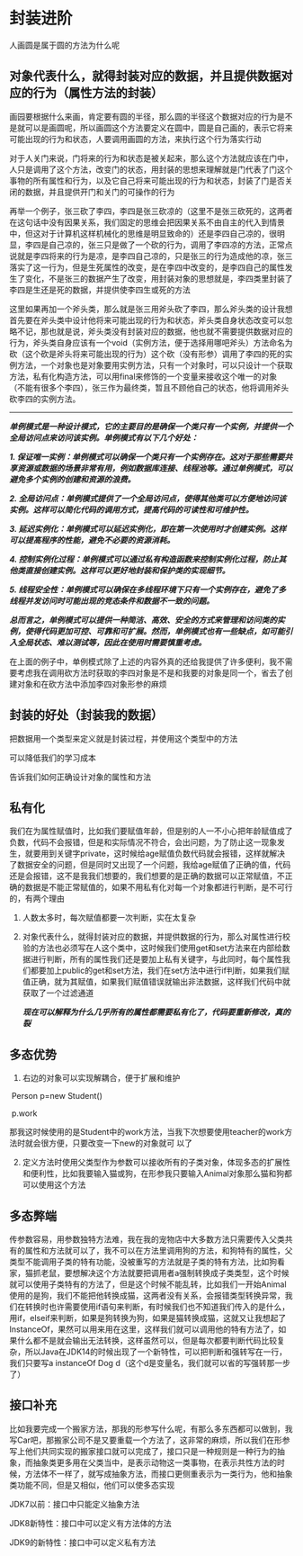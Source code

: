 # 封装进阶

人画圆是属于圆的方法为什么呢

## 对象代表什么，就得封装对应的数据，并且提供数据对应的行为（属性方法的封装）

画园要根据什么来画，肯定要有圆的半径，那么圆的半径这个数据对应的行为是不是就可以是画圆呢，所以画圆这个方法要定义在圆中，圆是自己画的，表示它将来可能出现的行为和状态，人要调用画圆的方法，来执行这个行为落实行动

对于人关门来说，门将来的行为和状态是被关起来，那么这个方法就应该在门中，人只是调用了这个方法，改变门的状态，用封装的思想来理解就是门代表了门这个事物的所有属性和行为，以及它自己将来可能出现的行为和状态，封装了门是否关闭的数据，并且提供开门和关门的可操作的行为

再举一个例子，张三砍了李四，李四是张三砍凉的（这里不是张三砍死的，这两者在这句话中没有因果关系，我们固定的思维会把因果关系不由自主的代入到情景中，但这对于计算机这样机械化的思维是明显致命的）还是李四自己凉的，很明显，李四是自己凉的，张三只是做了一个砍的行为，调用了李四凉的方法，正常点说就是李四将来的行为是凉，是李四自己凉的，只是张三的行为造成他的凉，张三落实了这一行为，但是生死属性的改变，是在李四中改变的，是李四自己的属性发生了变化，不是张三的数据产生了改变，用封装对象的思想就是，李四类里封装了李四是生还是死的数据，并提供使李四生或死的方法

这里如果再加一个斧头类，那么就是张三用斧头砍了李四，那么斧头类的设计我想首先要在斧头类中设计他将来可能出现的行为和状态，斧头类自身状态改变可以忽略不记，那也就是说，斧头类没有封装对应的数据，他也就不需要提供数据对应的行为，斧头类自身应该有一个void（实例方法，便于选择用哪吧斧头）方法命名为砍（这个砍是斧头将来可能出现的行为）这个砍（没有形参）调用了李四的死的实例方法，一个对象也是对象要用实例方法，只有一个对象时，可以只设计一个获取方法，私有化构造方法，可以用final来修饰的一个变量来接收这个唯一的对象（不能有很多个李四），张三作为最终类，暂且不顾他自己的状态，他将调用斧头砍李四的实例方法。

---

***单例模式是一种设计模式，它的主要目的是确保一个类只有一个实例，并提供一个全局访问点来访问该实例。单例模式有以下几个好处：***

***1. 保证唯一实例：单例模式可以确保一个类只有一个实例存在。这对于那些需要共享资源或数据的场景非常有用，例如数据库连接、线程池等。通过单例模式，可以避免多个实例的创建和资源的浪费。***

***2. 全局访问点：单例模式提供了一个全局访问点，使得其他类可以方便地访问该实例。这样可以简化代码的调用方式，提高代码的可读性和可维护性。***

***3. 延迟实例化：单例模式可以延迟实例化，即在第一次使用时才创建实例。这样可以提高程序的性能，避免不必要的资源消耗。***

***4. 控制实例化过程：单例模式可以通过私有构造函数来控制实例化过程，防止其他类直接创建实例。这样可以更好地封装和保护类的实现细节。***

***5. 线程安全性：单例模式可以确保在多线程环境下只有一个实例存在，避免了多线程并发访问时可能出现的竞态条件和数据不一致的问题。***

***总而言之，单例模式可以提供一种简洁、高效、安全的方式来管理和访问类的实例，使得代码更加可控、可靠和可扩展。然而，单例模式也有一些缺点，如可能引入全局状态、难以测试等，因此在使用时需要慎重考虑。***

在上面的例子中，单例模式除了上述的内容外真的还给我提供了许多便利，我不需要考虑我在调用砍方法时获取的李四对象是不是和我要的对象是同一个，省去了创建对象和在砍方法中添加李四对象形参的麻烦

## 封装的好处（封装我的数据）

把数据用一个类型来定义就是封装过程，并使用这个类型中的方法

可以降低我们的学习成本

告诉我们如何正确设计对象的属性和方法

## 私有化

我们在为属性赋值时，比如我们要赋值年龄，但是别的人一不小心把年龄赋值成了负数，代码不会报错，但是和实际情况不符合，会出问题，为了防止这一现象发生，就要用到关键字private，这时候给age赋值负数代码就会报错，这样就解决了数据安全的问题，但是同时又出现了一个问题，我给age赋值了正确的值，代码还是会报错，这不是我我们想要的，我们想要的是正确的数据可以正常赋值，不正确的数据是不能正常赋值的，如果不用私有化对每一个对象都进行判断，是不可行的，有两个理由

1. 人数太多时，每次赋值都要一次判断，实在太复杂

2. 对象代表什么，就得封装对应的数据，并提供数据的行为，那么对属性进行校验的方法也必须写在人这个类中，这时候我们使用get和set方法来在内部给数据进行判断，所有的属性我们还是要加上私有关键字，与此同时，每个属性我们都要加上public的get和set方法，我们在set方法中进行if判断，如果我们赋值正确，就为其赋值，如果我们赋值错误就输出非法数据，这样我们代码中就获取了一个过滤通道

   ***现在可以解释为什么几乎所有的属性都需要私有化了，代码要重新修改，真的裂***

## 多态优势

1. 右边的对象可以实现解耦合，便于扩展和维护

​	Person p=new Student()

​	p.work

​	那我这时候使用的是Student中的work方法，当我下次想要使用teacher的work方法时就会很方便，只要改变一下new的对象就可	以了

2. 定义方法时使用父类型作为参数可以接收所有的子类对象，体现多态的扩展性和便利性，比如我要输入猫或狗，在形参我只要输入Animal对象那么猫和狗都可以使用这个方法

## 多态弊端

传参数容易，用参数独特方法难，我在我的宠物店中大多数方法只需要传入父类共有的属性和方法就可以了，我不可以在方法里调用狗的方法，和狗特有的属性，父类型不能调用子类的特有功能，没被重写的方法就是子类的特有方法，比如狗看家，猫抓老鼠，要想解决这个方法就要把调用者a强制转换成子类类型，这个时候就可以使用子类特有的方法了，但是这个时候不能乱转，比如我们一开始Animal使用的是狗，我们不能把他转换成猫，这两者没有关系，会报错类型转换异常，我们在转换时也许需要使用if语句来判断，有时候我们也不知道我们传入的是什么，用if，elseif来判断，如果是狗转换为狗，如果是猫转换成猫，这就又让我想起了InstanceOf，果然可以用来用在这里，这样我们就可以调用他的特有方法了，如果什么都不是就会输出无法转换，这样虽然可以，但是每次都要判断代码比较复杂，所以Java在JDK14的时候出现了一个新特性，可以把判断和强转写在一行，我们只要写a instanceOf Dog d（这个d是变量名，我们就可以省的写强转那一步了）

## 接口补充

比如我要完成一个搬家方法，那我的形参写什么呢，有那么多东西都可以做到，我写Car吧，那搬家公司不是又要重载一个方法了，这非常的麻烦，所以我们在形参写上他们共同实现的搬家接口就可以完成了，接口只是一种规则是一种行为的抽象，而抽象类更多用在父类当中，是表示动物这一类事物，在表示共性方法的时候，方法体不一样了，就写成抽象方法，而接口更侧重表示为一类行为，他和抽象类功能不同，但是又相似，他们可以使多态实现

JDK7以前：接口中只能定义抽象方法

JDK8新特性：接口中可以定义有方法体的方法

JDK9的新特性：接口中可以定义私有方法

